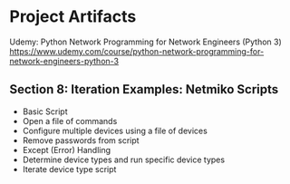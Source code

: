 # Project Artifacts
Udemy: Python Network Programming for Network Engineers (Python 3)
https://www.udemy.com/course/python-network-programming-for-network-engineers-python-3

## Section 8: Iteration Examples: Netmiko Scripts
- Basic Script
- Open a file of commands
- Configure multiple devices using a file of devices
- Remove passwords from script
- Except (Error) Handling
- Determine device types and run specific device types
- Iterate device type script